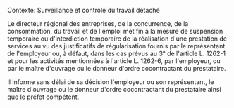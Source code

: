 Contexte: Surveillance et contrôle du travail détaché

Le directeur régional des entreprises, de la concurrence, de la consommation, du travail et de l'emploi met fin à la mesure de suspension temporaire ou d'interdiction temporaire de la réalisation d'une prestation de services au vu des justificatifs de régularisation fournis par le représentant de l'employeur ou, à défaut, dans les cas prévus au 3° de l'article L. 1262-1 et pour les activités mentionnées à l'article L. 1262-6, par l'employeur, ou par le maître d'ouvrage ou le donneur d'ordre cocontractant du prestataire.

Il informe sans délai de sa décision l'employeur ou son représentant, le maître d'ouvrage ou le donneur d'ordre cocontractant du prestataire ainsi que le préfet compétent.